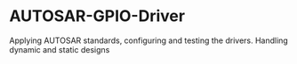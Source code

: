 # AUTOSAR-GPIO-Driver

Applying AUTOSAR standards, configuring and testing the drivers. Handling dynamic and static designs
